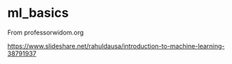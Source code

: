 # ml_basics
From professorwidom.org

https://www.slideshare.net/rahuldausa/introduction-to-machine-learning-38791937
